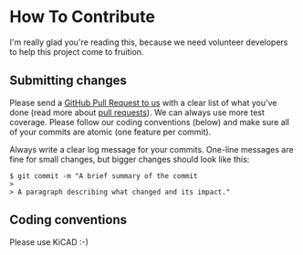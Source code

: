 # How To Contribute

I'm really glad you're reading this, because we need volunteer developers to help this project come to fruition.

## Submitting changes

Please send a [GitHub Pull Request to us](https://github.com/dvisser/MHI-ESP-PCB/pull/new/master) with a clear list of what you've done (read more about [pull requests](http://help.github.com/pull-requests/)). We can always use more test coverage. Please follow our coding conventions (below) and make sure all of your commits are atomic (one feature per commit).

Always write a clear log message for your commits. One-line messages are fine for small changes, but bigger changes should look like this:

    $ git commit -m "A brief summary of the commit
    > 
    > A paragraph describing what changed and its impact."

## Coding conventions

Please use KiCAD :-)
